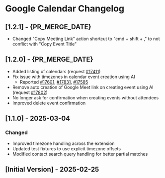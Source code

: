 # Google Calendar Changelog

## [1.2.1] - {PR_MERGE_DATE}

- Changed "Copy Meeting Link" action shortcut to "cmd + shift + ," to not conflict with "Copy Event Title"

## [1.2.0] - {PR_MERGE_DATE}

- Added listing of calendars (request [#17411](https://github.com/raycast/extensions/issues/17411))
- Fix issue with timezones in calendar event creation using AI
  - Reported [#17601](https://github.com/raycast/extensions/issues/17601), [#17831](https://github.com/raycast/extensions/issues/17831), [#17585](https://github.com/raycast/extensions/issues/17585)
- Remove auto creation of Google Meet link on creating event using AI (request [#17802](https://github.com/raycast/extensions/issues/17802))
- No longer ask for confirmation when creating events without attendees
- Improved delete event confirmation

## [1.1.0] - 2025-03-04

### Changed

- Improved timezone handling across the extension
- Updated test fixtures to use explicit timezone offsets
- Modified contact search query handling for better partial matches

## [Initial Version] - 2025-02-25
